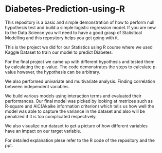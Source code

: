 # Diabetes-Prediction-using-R
This repository is a basic and simple demonstration of how to perform null hypothesis test and build a simple logistic regression model. If you are new to the Data Science you will need to have a good grasp of Statistical Modelling and this repository helps you get going with it.

This is the project we did for our Statistics using R course where we used Kaggle Dataset to train our model to predict Diabetes.

For the final project we came up with different hypothesis and tested them by calculating the p-value. The code demonstrates the steps to calculate p-value however, the hypothesis can be arbitrary.

We also performed univariate and multivariate analysis. Finding correlation between independent variables.

We build various models using interaction terms and evaluated their performances. Our final model was picked by looking at metrices such as R-square and AIC(Akaike information criterion) which tells us how well the model was able to capture the variance in the dataset and also will be penalized if it is too complicated respectively.

We also visualize our dataset to get a picture of how different variables have an impact on our target variable.

For detailed explanation plese refer to the R code of the repository and the ppt.
